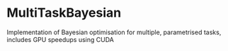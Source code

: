 # MultiTaskBayesian

Implementation of Bayesian optimisation for multiple, parametrised tasks, includes GPU speedups using CUDA
